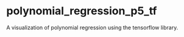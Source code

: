 # polynomial_regression_p5_tf
A visualization of polynomial regression using the tensorflow library.
